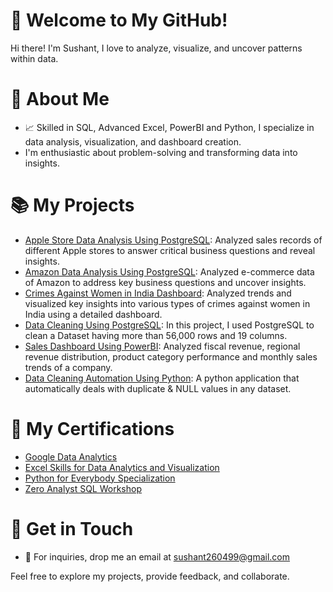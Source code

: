 # 👋 Welcome to My GitHub!

Hi there! I'm Sushant, I love to analyze, visualize, and uncover patterns within data.

# 🧐 About Me
- 📈 Skilled in SQL, Advanced Excel, PowerBI and Python, I specialize in data analysis, visualization, and dashboard creation.
- I'm enthusiastic about problem-solving and transforming data into insights.

# 📚 My Projects
- [Apple Store Data Analysis Using PostgreSQL](https://github.com/Sushant-Suresh/Apple_Store_Data_Analysis_SQL_Project/blob/main/README.md): Analyzed sales records of different Apple stores to answer critical business questions and reveal insights.
- [Amazon Data Analysis Using PostgreSQL](https://github.com/Sushant-Suresh/E-commerce_Data-Analysis_SQL_Project/blob/main/README.md): Analyzed e-commerce data of Amazon to address key business questions and uncover insights.
- [Crimes Against Women in India Dashboard](https://github.com/Sushant-Suresh/Crimes_Against_Women_In_India_Dashboard/blob/main/README.md): Analyzed trends and visualized key insights into various types of crimes against women in India using a detailed dashboard.
- [Data Cleaning Using PostgreSQL](https://github.com/Sushant-Suresh/Data_Cleaning_Project_Using_PostgreSQL/blob/main/README.md): In this project, I used PostgreSQL to clean a Dataset having more than 56,000 rows and 19 columns.
- [Sales Dashboard Using PowerBI](https://github.com/Sushant-Suresh/Sales_Dashboard_Using_PowerBI/blob/main/README.md): Analyzed fiscal revenue, regional revenue distribution, product category performance and monthly sales trends of a company.
- [Data Cleaning Automation Using Python](https://github.com/Sushant-Suresh/Data_Cleaning_Automation_Using_Python/blob/main/README.md): A python application that automatically deals with duplicate & NULL values in any dataset.
# 📜 My Certifications
- [Google Data Analytics](https://coursera.org/share/0964612a75849d14e77a6a9e367aeb04)
- [Excel Skills for Data Analytics and Visualization](https://coursera.org/share/3b0168259ebfce1c7540711b46d5a31d)
- [Python for Everybody Specialization](https://coursera.org/share/b596086a05985970727b76be6058975a)
- [Zero Analyst SQL Workshop](https://drive.google.com/file/d/132NKku0QfVdd_S2gZRHwKiOExrLRa0HL/view?usp=sharing)

# 🚀 Get in Touch
- 📧 For inquiries, drop me an email at sushant260499@gmail.com

Feel free to explore my projects, provide feedback, and collaborate. 





